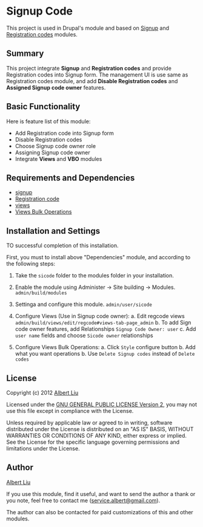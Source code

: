 # Signup Code

This project is used in Drupal's module and based on [Signup][1] and
[Registration codes][2] modules.

## Summary

This project integrate **Signup** and **Registration codes** and provide
Registration codes into Signup form. The management UI is use same as
Registration codes module, and add **Disable Registration codes** and
**Assigned Signup code owner** features.

## Basic Functionality

Here is feature list of this module:

* Add Registration code into Signup form
* Disable Registration codes
* Choose Signup code owner role
* Assigning Signup code owner
* Integrate **Views** and **VBO** modules

## Requirements and Dependencies

* [signup][1]
* [Registration code][2]
* [views][3]
* [Views Bulk Operations][4]

## Installation and Settings

TO successful completion of this installation.

First, you must to install above "Dependencies" module, and according to the
following steps:

1. Take the `sicode` folder to the modules folder in your installation.

2. Enable the module using Administer -> Site building -> Modules.
   `admin/build/modules`

3. Settinga and configure this module. `admin/user/sicode`

4. Configure Views (Use in Signup code owner):
   a. Edit regcode views `admin/build/views/edit/regcode#views-tab-page_admin`
   b. To add Sign code owner features, add Relationships
      `Signup Code Owner: user`
   c. Add `user name` fields and choose `Sicode owner` relationships

5. Configure Views Bulk Operations:
   a. Click `Style` configure button
   b. Add what you want operations
   b. Use `Delete Signup codes` instead of `Delete codes`

## License

Copyright (c) 2012 [Albert Liu][5]

Licensed under the [GNU GENERAL PUBLIC LICENSE Version 2][5], you may not use
this file except in compliance with the License.

Unless required by applicable law or agreed to in writing, software distributed
under the License is distributed on an "AS IS" BASIS, WITHOUT WARRANTIES OR
CONDITIONS OF ANY KIND, either express or implied.  See the License for the
specific language governing permissions and limitations under the License.

## Author

[Albert Liu][6]

If you use this module, find it useful, and want to send the author
a thank or you note, feel free to contact me (service.albert@gmail.com).

The author can also be contacted for paid customizations of this and other
modules.

[1]: http://drupal.org/project/signup
[2]: http://drupal.org/project/regcode
[3]: http://drupal.org/project/views
[4]: http://drupal.org/project/views_bulk_operations
[5]: http://www.gnu.org/licenses/gpl-2.0.html
[6]: http://drupal.org/user/1374916
